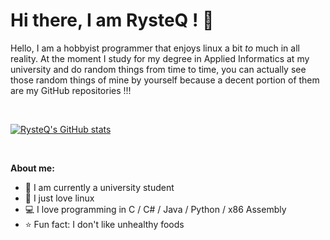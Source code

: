 # Hi there, I am RysteQ ! 👋 

Hello, I am a hobbyist programmer that enjoys linux a bit *to* much in all reality. At the moment I study for my degree in Applied Informatics at my university and do random things from time to time, you can actually see those random things of mine by yourself because a decent portion of them are my GitHub repositories !!!

<br>

[![RysteQ's GitHub stats](https://github-readme-stats.vercel.app/api?username=RysteQ&custom_title=My%20GitHub%20statistics)](https://github.com/anuraghazra/github-readme-stats)

<br>

**About me:**
- 🌈 I am currently a university student
- 🐧 I just love linux
- 💻 I love programming in C / C# / Java / Python / x86 Assembly
- ⭐ Fun fact: I don't like unhealthy foods
